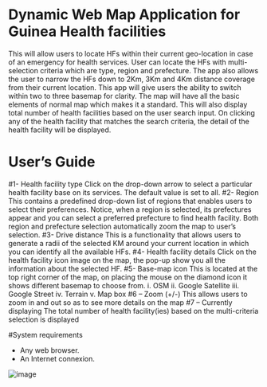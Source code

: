 # Dynamic Web Map Application for Guinea Health facilities

This will allow users to locate HFs within their current geo-location in case of an emergency for health services. User can locate the HFs with multi-selection criteria which are type, region and prefecture. The app also allows the user to narrow the HFs down to 2Km, 3Km and 4Km distance coverage from their current location. This app will give users the ability to switch within two to three basemap for clarity. The map will have all the basic elements of normal map which makes it a standard. This will also display total number of health facilities based on the user search input. 
On clicking any of the health facility that matches the search criteria, the detail of the health facility will be displayed.


# User’s Guide
#1- Health facility type
Click on the drop-down arrow to select a particular health facility base on its services. The default value is set to all.
#2- Region
This contains a predefined drop-down list of regions that enables users to select their preferences. Notice, when a region is selected, its prefectures appear and you can select a preferred prefecture to find health facility. Both region and prefecture selection automatically zoom the map to user’s selection.
#3- Drive distance
This is a functionality that allows users to generate a radii of the selected KM around your current location in which you can identify all the available HFs.
#4- Health facility details
Click on the health facility icon image on the map, the pop-up show you all the information about the selected HF.
#5- Base-map icon
This  is located at the top right corner of the map, on placing the mouse on the diamond icon it shows different basemap to choose from.
i.  OSM 	ii. Google Satellite	iii.  Google Street
iv.  Terrain	v.  Map box
#6 – Zoom (+/-)
This allows users to zoom in and out so as to see more details on the map
#7 – Currently displaying
The total number of health facility(ies) based on the multi-criteria selection is displayed

#System requirements
-	Any web browser.
-	An Internet connexion.



![image](https://cloud.githubusercontent.com/assets/8319389/18391895/8cf8222a-76a7-11e6-97d5-a1b0df68fc01.png)
